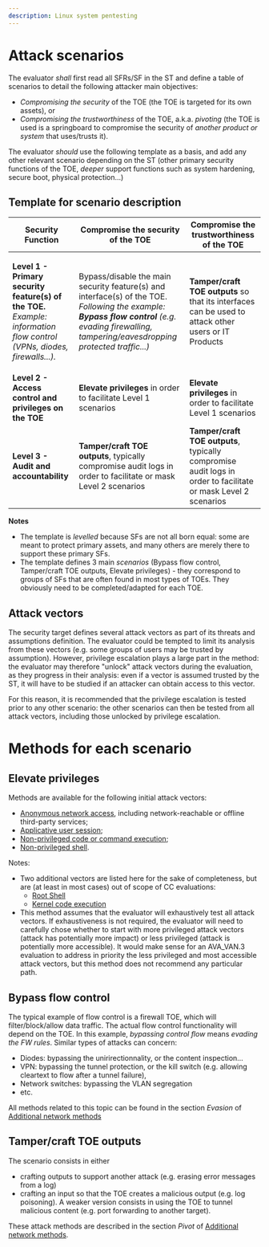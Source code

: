 ```yaml
---
description: Linux system pentesting
---
```


# Attack scenarios

The evaluator _shall_ first read all SFRs/SF in the ST and define a table of scenarios to detail the following attacker main objectives:

* _Compromising the security_ of the TOE (the TOE is targeted for its own assets), or
* _Compromising the trustworthiness_ of the TOE, a.k.a. _pivoting_ (the TOE is used is a springboard to compromise the security of _another product or system_ that uses/trusts it).

The evaluator _should_ use the following template as a basis, and add any other relevant scenario depending on the ST (other primary security functions of the TOE, _deeper_ support functions such as system hardening, secure boot, physical protection...)

## Template for scenario description

| Security Function                                                                                                                                     | Compromise the security of the TOE                                                                                                                                                                                               | Compromise the trustworthiness of the TOE                                                                      |
| ----------------------------------------------------------------------------------------------------------------------------------------------------- | -------------------------------------------------------------------------------------------------------------------------------------------------------------------------------------------------------------------------------- | -------------------------------------------------------------------------------------------------------------- |
| <p><strong>Level 1 - Primary security feature(s) of the TOE.</strong><br><em>Example: information flow control (VPNs, diodes, firewalls...).</em></p> | <p>Bypass/disable the main security feature(s) and interface(s) of the TOE.<br><em>Following the example: <strong>Bypass flow control</strong> (e.g. evading firewalling, tampering/eavesdropping protected traffic...)</em></p> | **Tamper/craft TOE outputs** so that its interfaces can be used to attack other users or IT Products           |
| **Level 2 - Access control and privileges on the TOE**                                                                                                | **Elevate privileges** in order to facilitate Level 1 scenarios                                                                                                                                                                  | **Elevate privileges** in order to facilitate Level 1 scenarios                                                |
| **Level 3 - Audit and accountability**                                                                                                                | **Tamper/craft TOE outputs**, typically compromise audit logs in order to facilitate or mask Level 2 scenarios                                                                                                                   | **Tamper/craft TOE outputs**, typically compromise audit logs in order to facilitate or mask Level 2 scenarios |

**Notes**

* The template is _levelled_ because SFs are not all born equal: some are meant to protect primary assets, and many others are merely there to support these primary SFs.
* The template defines 3 main _scenarios_ (Bypass flow control, Tamper/craft TOE outputs, Elevate privileges) - they correspond to groups of SFs that are often found in most types of TOEs. They obviously need to be completed/adapted for each TOE.

## Attack vectors

The security target defines several attack vectors as part of its threats and assumptions definition. The evaluator could be tempted to limit its analysis from these vectors (e.g. some groups of users may be trusted by assumption). However, privilege escalation plays a large part in the method: the evaluator may therefore "unlock" attack vectors during the evaluation, as they progress in their analysis: even if a vector is assumed trusted by the ST, it will have to be studied if an attacker can obtain access to this vector.&#x20;

For this reason, it is recommended that the privilege escalation is tested prior to any other scenario: the other scenarios can then be tested from all attack vectors, including those unlocked by privilege escalation.

# Methods for each scenario

## Elevate privileges

Methods are available for the following initial attack vectors:

* [Anonymous network access](Privilege\_escalation/0\_From\_anonymous\_network\_access.md), including network-reachable or offline third-party services;
* [Applicative user session](Privilege\_escalation/1\_From\_user\_applicative\_session.md);
* [Non-privileged code or command execution](Privilege\_escalation/2\_From\_User\_code\_or\_cmd\_exec.md);
* [Non-privileged shell](Privilege\_escalation/3\_From\_user\_shell.md).

Notes:

* Two additional vectors are listed here for the sake of completeness, but are (at least in most cases) out of scope of CC evaluations:
  * [Root Shell](Privilege\_escalation/4\_From\_root\_shell.md)
  * [Kernel code execution](Privilege\_escalation/5\_From\_Kernel\_code\_execution.md)
* This method assumes that the evaluator will exhaustively test all attack vectors. If exhaustiveness is not required, the evaluator will need to carefully chose whether to start with more privileged attack vectors (attack has potentially more impact) or less privileged (attack is potentially more accessible). It would make sense for an AVA\_VAN.3 evaluation to address in priority the less privileged and most accessible attack vectors, but this method does not recommend any particular path.

## Bypass flow control

The typical example of flow control is a firewall TOE, which will filter/block/allow data traffic. The actual flow control functionality will depend on the TOE. In this example, _bypassing control flow_ means _evading the FW rules_. Similar types of attacks can concern:&#x20;

* Diodes: bypassing the unirirectionnality, or the content inspection...
* VPN: bypassing the tunnel protection, or the kill switch (e.g. allowing cleartext to flow after a tunnel failure),&#x20;
* Network switches: bypassing the VLAN segregation
* etc.

All methods related to this topic can be found in the section _Evasion_ of [Additional network methods](2\_Additional\_network\_methods.md)

## Tamper/craft TOE outputs

The scenario consists in either

* crafting outputs to support another attack (e.g. erasing error messages from a log)
* crafting an input so that the TOE creates a malicious output (e.g. log poisoning). A weaker version consists in using the TOE to tunnel malicious content (e.g. port forwarding to another target).

These attack methods are described in the section _Pivot_ of [Additional network methods](2\_Additional\_network\_methods.md).

